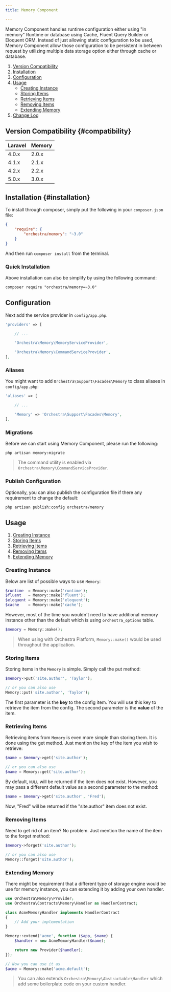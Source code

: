 ```yaml
---
title: Memory Component

---
```


Memory Component handles runtime configuration either using "in memory" Runtime or database using Cache, Fluent Query Builder or Eloquent ORM. Instead of just allowing static configuration to be used, Memory Component allow those configuration to be persistent in between request by utilizing multiple data storage option either through cache or database.

1. [Version Compatibility](#compatibility)
2. [Installation](#installation)
3. [Configuration](#configuration)
4. [Usage](#usage)
   - [Creating Instance](#create-instance)
   - [Storing Items](#storing-items)
   - [Retrieving Items](#retrieving-items)
   - [Removing Items](#removing-items)
   - [Extending Memory](#extending-memory)
5. [Change Log]({doc-url}/components/memory/changes#v3-0)

## Version Compatibility {#compatibility}

Laravel    | Memory
:----------|:----------
 4.0.x     | 2.0.x
 4.1.x     | 2.1.x
 4.2.x     | 2.2.x
 5.0.x     | 3.0.x

<a name="installation"></a>
## Installation {#installation}

To install through composer, simply put the following in your `composer.json` file:

```json
{
    "require": {
        "orchestra/memory": "~3.0"
    }
}
```

And then run `composer install` from the terminal.

<a name="quick-installation"></a>
### Quick Installation

Above installation can also be simplify by using the following command:

    composer require "orchestra/memory=~3.0"

<a name="configuration"></a>
## Configuration

Next add the service provider in `config/app.php`.

```php
'providers' => [

    // ...

    'Orchestra\Memory\MemoryServiceProvider',

    'Orchestra\Memory\CommandServiceProvider',
],
```

### Aliases

You might want to add `Orchestra\Support\Facades\Memory` to class aliases in `config/app.php`:

```php
'aliases' => [

    // ...

    'Memory' => 'Orchestra\Support\Facades\Memory',
],
```

### Migrations

Before we can start using Memory Component, please run the following:

    php artisan memory:migrate

> The command utility is enabled via `Orchestra\Memory\CommandServiceProvider`.

### Publish Configuration

Optionally, you can also publish the configuration file if there any requirement to change the default:

    php artisan publish:config orchestra/memory

<a name="usage"></a>
## Usage

1. [Creating Instance](#create-instance)
2. [Storing Items](#storing-items)
3. [Retrieving Items](#retrieving-items)
4. [Removing Items](#removing-items)
5. [Extending Memory](#extending-memory)

<a name="create-instance"></a>
### Creating Instance

Below are list of possible ways to use `Memory`:

```php
$runtime  = Memory::make('runtime');
$fluent   = Memory::make('fluent');
$eloquent = Memory::make('eloquent');
$cache    = Memory::make('cache');
```

However, most of the time you wouldn't need to have additional memory instance other than the default which is using `orchestra_options` table.

```php
$memory = Memory::make();
```

> When using with Orchestra Platform, `Memory::make()` would be used throughout the application.

<a name="storing-items"></a>
### Storing Items

Storing items in the `Memory` is simple. Simply call the put method:

```php
$memory->put('site.author', 'Taylor');

// or you can also use
Memory::put('site.author', 'Taylor');
```

The first parameter is the **key** to the config item. You will use this key to retrieve the item from the config. The second parameter is the **value** of the item.

<a name="retrieving-items"></a>
### Retrieving Items

Retrieving items from `Memory` is even more simple than storing them. It is done using the get method. Just mention the key of the item you wish to retrieve:

```php
$name = $memory->get('site.author');

// or you can also use
$name = Memory::get('site.author');
```

By default, `NULL` will be returned if the item does not exist. However, you may pass a different default value as a second parameter to the method:

```php
$name = $memory->get('site.author', 'Fred');
```

Now, "Fred" will be returned if the "site.author" item does not exist.

<a name="removing-items"></a>
### Removing Items

Need to get rid of an item? No problem. Just mention the name of the item to the forget method:

```php
$memory->forget('site.author');

// or you can also use
Memory::forget('site.author');
```

<a name="extending-memory"></a>
### Extending Memory

There might be requirement that a different type of storage engine would be use for memory instance, you can extending it by adding your own handler.

```php
use Orchestra\Memory\Provider;
use Orchestra\Contracts\Memory\Handler as HandlerContract;

class AcmeMemoryHandler implements HandlerContract
{
    // Add your implementation
}

Memory::extend('acme', function ($app, $name) {
    $handler = new AcmeMemoryHandler($name);

    return new Provider($handler);
});

// Now you can use it as
$acme = Memory::make('acme.default');
```

> You can also extends `Orchestra\Memory\Abstractable\Handler` which add some boilerplate code on your custom handler.
